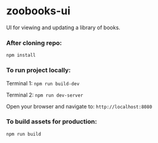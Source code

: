 # zoobooks-ui
UI for viewing and updating a library of books.

### After cloning repo:

`npm install`

### To run project locally:

Terminal 1: `npm run build-dev`

Terminal 2: `npm run dev-server`

Open your browser and navigate to: `http://localhost:8080`

### To build assets for production:

`npm run build`

